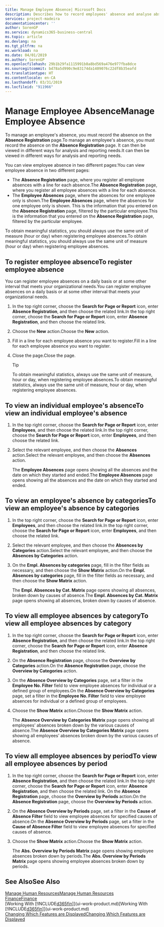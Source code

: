 ```yaml
---
title: Manage Employee Absence| Microsoft Docs
description: Describes how to record employees' absence and analyse absence statistics.
services: project-madeira
documentationcenter: ''
author: SorenGP
ms.service: dynamics365-business-central
ms.topic: article
ms.devlang: na
ms.tgt_pltfrm: na
ms.workload: na
ms.date: 04/01/2019
ms.author: SorenGP
ms.openlocfilehash: 29b1b29fa1115991b8a8bd569a476e977fba8dce
ms.sourcegitcommit: bd78a5d990c9e83174da1409076c22df8b35eafd
ms.translationtype: HT
ms.contentlocale: en-CA
ms.lasthandoff: 03/31/2019
ms.locfileid: "911966"
---
```

# <a name="manage-employee-absence"></a><span data-ttu-id="68d33-103">Manage Employee Absence</span><span class="sxs-lookup"><span data-stu-id="68d33-103">Manage Employee Absence</span></span>
<span data-ttu-id="68d33-104">To manage an employee's absence, you must record the absence on the **Absence Registration** page.</span><span class="sxs-lookup"><span data-stu-id="68d33-104">To manage an employee's absence, you must record the absence on the **Absence Registration** page.</span></span> <span data-ttu-id="68d33-105">It can then be viewed in different ways for analysis and reporting needs.</span><span class="sxs-lookup"><span data-stu-id="68d33-105">It can then be viewed in different ways for analysis and reporting needs.</span></span>

<span data-ttu-id="68d33-106">You can view employee absence in two different pages:</span><span class="sxs-lookup"><span data-stu-id="68d33-106">You can view employee absence in two different pages:</span></span>

* <span data-ttu-id="68d33-107">The **Absence Registration** page, where you register all employee absences with a line for each absence.</span><span class="sxs-lookup"><span data-stu-id="68d33-107">The **Absence Registration** page, where you register all employee absences with a line for each absence.</span></span>
* <span data-ttu-id="68d33-108">The **Employee Absences** page, where the absences for one employee only is shown.</span><span class="sxs-lookup"><span data-stu-id="68d33-108">The **Employee Absences** page, where the absences for one employee only is shown.</span></span> <span data-ttu-id="68d33-109">This is the information that you entered on the **Absence Registration** page, filtered by the particular employee.</span><span class="sxs-lookup"><span data-stu-id="68d33-109">This is the information that you entered on the **Absence Registration** page, filtered by the particular employee.</span></span>

<span data-ttu-id="68d33-110">To obtain meaningful statistics, you should always use the same unit of measure (hour or day) when registering employee absences.</span><span class="sxs-lookup"><span data-stu-id="68d33-110">To obtain meaningful statistics, you should always use the same unit of measure (hour or day) when registering employee absences.</span></span>

## <a name="to-register-employee-absence"></a><span data-ttu-id="68d33-111">To register employee absence</span><span class="sxs-lookup"><span data-stu-id="68d33-111">To register employee absence</span></span>
<span data-ttu-id="68d33-112">You can register employee absences on a daily basis or at some other interval that meets your organizational needs.</span><span class="sxs-lookup"><span data-stu-id="68d33-112">You can register employee absences on a daily basis or at some other interval that meets your organizational needs.</span></span>

1. <span data-ttu-id="68d33-113">In the top right corner, choose the **Search for Page or Report** icon, enter **Absence Registration**, and then choose the related link.</span><span class="sxs-lookup"><span data-stu-id="68d33-113">In the top right corner, choose the **Search for Page or Report** icon, enter **Absence Registration**, and then choose the related link.</span></span>
2. <span data-ttu-id="68d33-114">Choose the **New** action.</span><span class="sxs-lookup"><span data-stu-id="68d33-114">Choose the **New** action.</span></span>
3. <span data-ttu-id="68d33-115">Fill in a line for each employee absence you want to register.</span><span class="sxs-lookup"><span data-stu-id="68d33-115">Fill in a line for each employee absence you want to register.</span></span>
4. <span data-ttu-id="68d33-116">Close the page.</span><span class="sxs-lookup"><span data-stu-id="68d33-116">Close the page.</span></span>

    > [!Tip]
    > <span data-ttu-id="68d33-117">To obtain meaningful statistics, always use the same unit of measure, hour or day, when registering employee absences.</span><span class="sxs-lookup"><span data-stu-id="68d33-117">To obtain meaningful statistics, always use the same unit of measure, hour or day, when registering employee absences.</span></span>

## <a name="to-view-an-individual-employees-absence"></a><span data-ttu-id="68d33-118">To view an individual employee's absence</span><span class="sxs-lookup"><span data-stu-id="68d33-118">To view an individual employee's absence</span></span>
1. <span data-ttu-id="68d33-119">In the top right corner, choose the **Search for Page or Report** icon, enter **Employees**, and then choose the related link.</span><span class="sxs-lookup"><span data-stu-id="68d33-119">In the top right corner, choose the **Search for Page or Report** icon, enter **Employees**, and then choose the related link.</span></span>
2. <span data-ttu-id="68d33-120">Select the relevant employee, and then choose the **Absences** action.</span><span class="sxs-lookup"><span data-stu-id="68d33-120">Select the relevant employee, and then choose the **Absences** action.</span></span>

    <span data-ttu-id="68d33-121">The **Employee Absences** page opens showing all the absences and the date on which they started and ended.</span><span class="sxs-lookup"><span data-stu-id="68d33-121">The **Employee Absences** page opens showing all the absences and the date on which they started and ended.</span></span>

## <a name="to-view-an-employees-absence-by-categories"></a><span data-ttu-id="68d33-122">To view an employee's absence by categories</span><span class="sxs-lookup"><span data-stu-id="68d33-122">To view an employee's absence by categories</span></span>
1. <span data-ttu-id="68d33-123">In the top right corner, choose the **Search for Page or Report** icon, enter **Employees**, and then choose the related link.</span><span class="sxs-lookup"><span data-stu-id="68d33-123">In the top right corner, choose the **Search for Page or Report** icon, enter **Employees**, and then choose the related link.</span></span>
2. <span data-ttu-id="68d33-124">Select the relevant employee, and then choose the **Absences by Categories** action.</span><span class="sxs-lookup"><span data-stu-id="68d33-124">Select the relevant employee, and then choose the **Absences by Categories** action.</span></span>
3. <span data-ttu-id="68d33-125">On the **Empl. Absences by categories** page, fill in the filter fields as necessary, and then choose the **Show Matrix** action.</span><span class="sxs-lookup"><span data-stu-id="68d33-125">On the **Empl. Absences by categories** page, fill in the filter fields as necessary, and then choose the **Show Matrix** action.</span></span>

    <span data-ttu-id="68d33-126">The **Empl. Absences by Cat. Matrix** page opens showing all absences, broken down by causes of absence.</span><span class="sxs-lookup"><span data-stu-id="68d33-126">The **Empl. Absences by Cat. Matrix** page opens showing all absences, broken down by causes of absence.</span></span>

## <a name="to-view-all-employee-absences-by-category"></a><span data-ttu-id="68d33-127">To view all employee absences by category</span><span class="sxs-lookup"><span data-stu-id="68d33-127">To view all employee absences by category</span></span>
1. <span data-ttu-id="68d33-128">In the top right corner, choose the **Search for Page or Report** icon, enter **Absence Registration**, and then choose the related link.</span><span class="sxs-lookup"><span data-stu-id="68d33-128">In the top right corner, choose the **Search for Page or Report** icon, enter **Absence Registration**, and then choose the related link.</span></span>
2. <span data-ttu-id="68d33-129">On the **Absence Registration** page, choose the **Overview by Categories** action.</span><span class="sxs-lookup"><span data-stu-id="68d33-129">On the **Absence Registration** page, choose the **Overview by Categories** action.</span></span>
3. <span data-ttu-id="68d33-130">On the **Absence Overview by Categories** page, set a filter in the **Employee No. Filter** field to view employee absences for individual or a defined group of employees.</span><span class="sxs-lookup"><span data-stu-id="68d33-130">On the **Absence Overview by Categories** page, set a filter in the **Employee No. Filter** field to view employee absences for individual or a defined group of employees.</span></span>
4. <span data-ttu-id="68d33-131">Choose the **Show Matrix** action.</span><span class="sxs-lookup"><span data-stu-id="68d33-131">Choose the **Show Matrix** action.</span></span>

    <span data-ttu-id="68d33-132">The **Absence Overview by Categories Matrix** page opens showing all employees’ absences broken down by the various causes of absence.</span><span class="sxs-lookup"><span data-stu-id="68d33-132">The **Absence Overview by Categories Matrix** page opens showing all employees’ absences broken down by the various causes of absence.</span></span>

## <a name="to-view-all-employee-absences-by-period"></a><span data-ttu-id="68d33-133">To view all employee absences by period</span><span class="sxs-lookup"><span data-stu-id="68d33-133">To view all employee absences by period</span></span>
1. <span data-ttu-id="68d33-134">In the top right corner, choose the **Search for Page or Report** icon, enter **Absence Registration**, and then choose the related link.</span><span class="sxs-lookup"><span data-stu-id="68d33-134">In the top right corner, choose the **Search for Page or Report** icon, enter **Absence Registration**, and then choose the related link.</span></span>
   <span data-ttu-id="68d33-135">On the **Absence Registration** page, choose the **Overview by Periods** action.</span><span class="sxs-lookup"><span data-stu-id="68d33-135">On the **Absence Registration** page, choose the **Overview by Periods** action.</span></span>
2. <span data-ttu-id="68d33-136">On the **Absence Overview by Periods** page, set a filter in the **Cause of Absence Filter** field to view employee absences for specified causes of absence.</span><span class="sxs-lookup"><span data-stu-id="68d33-136">On the **Absence Overview by Periods** page, set a filter in the **Cause of Absence Filter** field to view employee absences for specified causes of absence.</span></span>
3. <span data-ttu-id="68d33-137">Choose the **Show Matrix** action.</span><span class="sxs-lookup"><span data-stu-id="68d33-137">Choose the **Show Matrix** action.</span></span>

    <span data-ttu-id="68d33-138">The **Abs. Overview by Periods Matrix** page opens showing employee absences broken down by periods.</span><span class="sxs-lookup"><span data-stu-id="68d33-138">The **Abs. Overview by Periods Matrix** page opens showing employee absences broken down by periods.</span></span>

## <a name="see-also"></a><span data-ttu-id="68d33-139">See Also</span><span class="sxs-lookup"><span data-stu-id="68d33-139">See Also</span></span>
[<span data-ttu-id="68d33-140">Manage Human Resources</span><span class="sxs-lookup"><span data-stu-id="68d33-140">Manage Human Resources</span></span>](hr-manage-human-resources.md)  
[<span data-ttu-id="68d33-141">Finance</span><span class="sxs-lookup"><span data-stu-id="68d33-141">Finance</span></span>](finance.md)  
<span data-ttu-id="68d33-142">[Working With [!INCLUDE[d365fin](includes/d365fin_md.md)]](ui-work-product.md)</span><span class="sxs-lookup"><span data-stu-id="68d33-142">[Working With [!INCLUDE[d365fin](includes/d365fin_md.md)]](ui-work-product.md)</span></span>  
[<span data-ttu-id="68d33-143">Changing Which Features are Displayed</span><span class="sxs-lookup"><span data-stu-id="68d33-143">Changing Which Features are Displayed</span></span>](ui-experiences.md)

